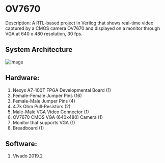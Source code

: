 # OV7670 
Description: A RTL-based project in Verilog that shows real-time video captured by a CMOS camera OV7670 and displayed on a monitor through VGA at 640 x 480 resolution, 30 fps.    
  
## System Architecture 
  ![image](https://github.com/amsacks/OV7670/blob/main/misc/OV7670_block_diagram.png)  
  
  
## Hardware:    
1. Nexys A7-100T FPGA Developmental Board (1)
2. Female-Female Jumper Pins              (16)
3. Female-Male Jumper Pins                (4)
4. 4.7k Ohm Pull-Resistors                (2)
5. Male-Male VGA Video Connector          (1)
6. OV7670 CMOS VGA (640x480) Camera       (1)
7. Monitor that supports VGA              (1)
8. Breadboard                             (1)
  
## Software:  
1. Vivado 2019.2  

